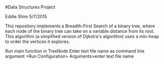 #Data Structures Project

Eddie Shim 5/7/2015

This repository implements a Breadth-First Search of a binary tree, where each node of the binary tree can take on a variable distance from its root. This algorithm (a simplified version of Dijkstra's algorithm) uses a min-heap to order the vertices it explores.

Run main function in TreeNode Enter text file name as command line argument >Run Configuration> Arguments>enter text file name
